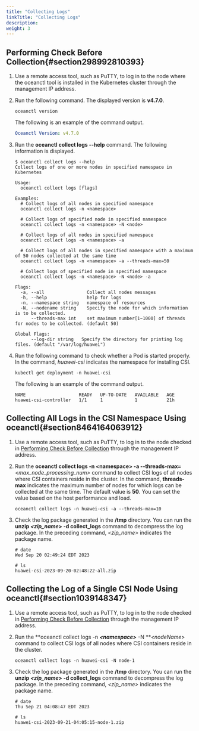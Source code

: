 ```yaml
---
title: "Collecting Logs"
linkTitle: "Collecting Logs"
description: 
weight: 3
---
```


## Performing Check Before Collection{#section298992810393}

1.  Use a remote access tool, such as PuTTY, to log in to the node where the oceanctl tool is installed in the Kubernetes cluster through the management IP address.
2.  Run the following command. The displayed version is  **v4.7.0**.

    ```
    oceanctl version
    ```

    The following is an example of the command output.

    ```yaml
    Oceanctl Version: v4.7.0
    ```

3.  Run the  **oceanctl collect logs --help**  command. The following information is displayed.

    ```
    $ oceanctl collect logs --help
    Collect logs of one or more nodes in specified namespace in Kubernetes
    
    Usage:
      oceanctl collect logs [flags]
    
    Examples:
      # Collect logs of all nodes in specified namespace
      oceanctl collect logs -n <namespace>
    
      # Collect logs of specified node in specified namespace
      oceanctl collect logs -n <namespace> -N <node>
    
      # Collect logs of all nodes in specified namespace
      oceanctl collect logs -n <namespace> -a
    
      # Collect logs of all nodes in specified namespace with a maximum of 50 nodes collected at the same time
      oceanctl collect logs -n <namespace> -a --threads-max=50
    
      # Collect logs of specified node in specified namespace
      oceanctl collect logs -n <namespace> -N <node> -a
    
    Flags:
      -a, --all                Collect all nodes messages
      -h, --help               help for logs
      -n, --namespace string   namespace of resources
      -N, --nodename string    Specify the node for which information is to be collected.
          --threads-max int    set maximum number[1~1000] of threads for nodes to be collected. (default 50)
    
    Global Flags:
          --log-dir string   Specify the directory for printing log files. (default "/var/log/huawei")
    ```

4.  Run the following command to check whether a Pod is started properly. In the command,  _huawei-csi_  indicates the namespace for installing CSI.

    ```
    kubectl get deployment -n huawei-csi
    ```

    The following is an example of the command output.

    ```
    NAME                    READY   UP-TO-DATE   AVAILABLE   AGE
    huawei-csi-controller   1/1     1            1           21h
    ```

## Collecting All Logs in the CSI Namespace Using oceanctl{#section8464164063912}

1.  Use a remote access tool, such as PuTTY, to log in to the node checked in  [Performing Check Before Collection](#section298992810393)  through the management IP address.
2.  Run the  **oceanctl collect logs -n <namespace\> -a --threads-max=**_<max\_node\_processing\_num\>_  command to collect CSI logs of all nodes where CSI containers reside in the cluster. In the command,  **threads-max**  indicates the maximum number of nodes for which logs can be collected at the same time. The default value is  **50**. You can set the value based on the host performance and load.

    ```
    oceanctl collect logs -n huawei-csi -a --threads-max=10
    ```

3.  Check the log package generated in the  **/tmp**  directory. You can run the  **unzip **_<zip\_name\>_** -d collect\_logs**  command to decompress the log package. In the preceding command,  _<zip\_name\>_  indicates the package name.

    ```
    # date
    Wed Sep 20 02:49:24 EDT 2023
    
    # ls
    huawei-csi-2023-09-20-02:48:22-all.zip
    ```

## Collecting the Log of a Single CSI Node Using oceanctl{#section1039148347}

1.  Use a remote access tool, such as PuTTY, to log in to the node checked in  [Performing Check Before Collection](#section298992810393)  through the management IP address.
2.  Run the  **oceanctl collect logs -n **_<namespace\>_** -N **_<nodeName\>_  command to collect CSI logs of all nodes where CSI containers reside in the cluster.

    ```
    oceanctl collect logs -n huawei-csi -N node-1
    ```

3.  Check the log package generated in the  **/tmp**  directory. You can run the  **unzip **_<zip\_name\>_** -d collect\_logs**  command to decompress the log package. In the preceding command,  _<zip\_name\>_  indicates the package name.

    ```
    # date
    Thu Sep 21 04:08:47 EDT 2023
    
    # ls
    huawei-csi-2023-09-21-04:05:15-node-1.zip
    ```

